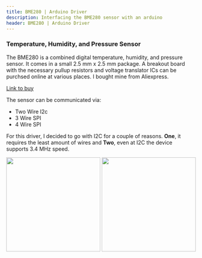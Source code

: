 ```yaml
---
title: BME280 | Arduino Driver
description: Interfacing the BME280 sensor with an arduino
header: BME280 | Arduino Driver
---
```


### Temperature, Humidity, and Pressure Sensor

The BME280 is a combined digital temperature, humidity, and pressure sensor. It comes in a small 2.5 mm x 2.5 mm package. A breakout board with the necessary pullup resistors and voltage translator ICs can be purchsed online at various places. I bought mine from Aliexpress.

[Link to buy](https://www.aliexpress.com/item/33052320902.html?spm=a2g0o.productlist.0.0.d96023892YdO9c&algo_pvid=8ee19218-7c1c-4fef-bfe3-3f53120eccb9&algo_expid=8ee19218-7c1c-4fef-bfe3-3f53120eccb9-1&btsid=225280c4-0977-47d0-8cf9-4e644d557fc9&ws_ab_test=searchweb0_0,searchweb201602_5,searchweb201603_52)

The sensor can be communicated via:
- Two Wire I2c
- 3 Wire SPI
- 4 Wire SPI

For this driver, I decided to go with I2C for a couple of reasons. **One**, it requires the least amount of wires and **Two**, even at I2C the device supports 3.4 MHz speed.

<span>

<img src="../images/bme280_arduino_driver/bme280_back.jpg" width="250"> <img src="../images/bme280_arduino_driver/bme280_front.jpg" width="250">

</span>
